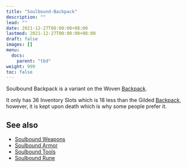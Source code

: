 ```yaml
---
title: "Soulbound-Backpack"
description: ""
lead: ""
date: 2021-12-27T00:00:00+08:00
lastmod: 2021-12-27T00:00:00+08:00
draft: false
images: []
menu: 
  docs:
    parent: "tbd"
weight: 999
toc: false
---
```


Soulbound Backpack is a variant on the Woven [Backpack](https://github.com/Slimefun/Slimefun4/wiki/Backpacks).

It only has 36 Inventory Slots which is 18 less than the Gilded [Backpack](https://github.com/Slimefun/Slimefun4/wiki/Backpacks), however, it is kept upon death which is why some people prefer it.

## See also

* [Soulbound Weapons](https://github.com/Slimefun/Slimefun4/wiki/Soulbound-Weapons)
* [Soulbound Armor](https://github.com/Slimefun/Slimefun4/wiki/Soulbound-Armor)
* [Soulbound Tools](https://github.com/Slimefun/Slimefun4/wiki/Soulbound-Tools)
* [Soulbound Rune](https://github.com/Slimefun/Slimefun4/wiki/Soulbound-Rune)
